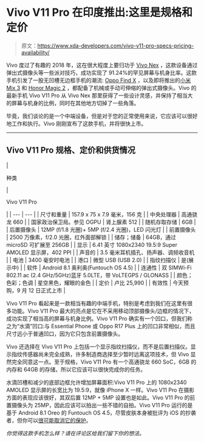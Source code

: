 # Vivo V11 Pro 在印度推出:这里是规格和定价

> 原文：<https://www.xda-developers.com/vivo-v11-pro-specs-pricing-availability/>

Vivo 度过了有趣的 2018 年，这在很大程度上要归功于 [Vivo Nex](https://www.xda-developers.com/vivo-nex-india-launch/) ，这款设备通过弹出式摄像头等一些派对技巧，成功实现了 91.24%的罕见屏幕与机身比率。这款手机引发了一股无凹槽无边框手机的潮流: [Oppo Find X](https://www.xda-developers.com/oppo-find-x-india-launch-qeexo-earsense-dirac-audio/) ，以及即将推出的[小米 Mix 3](https://www.xda-developers.com/xiaomi-mi-mix-3-bezel-less-pop-up-camera/) 和 [Honor Magic 2](https://www.xda-developers.com/honor-magic-2-honor-play-launch/) ，都配备了机械或手动可伸缩的弹出式摄像头。Vivo 的最新手机 Vivo V11 Pro 从 Vivo Nex 那里获得了一些设计灵感，并保持了相当大的屏幕与机身的比例，同时在其他地方切掉了一些角落。

毕竟，我们谈论的是一个中端设备，但是对于您的正常使用来说，它应该可以很好地工作和执行。Vivo 刚刚宣布了这款手机，并将很快上市。

* * *

## Vivo V11 Pro 规格、定价和供货情况

| 

种类

 | 

Vivo V11 Pro

 |
| --- | --- |
| 尺寸和重量 | 157.9 x 75 x 7.9 毫米，156 克 |
| 中央处理器 | 高通骁龙 660 |
| 国家政治保卫局。参见 OGPU | 肾上腺素 512 |
| 随机存取存储 | 6GB |
| 后置摄像头 | 12MP (f/1.8 光圈)+ 5MP (f/2.4 光圈)，LED 闪光灯 |
| 前置摄像头 | 2500 万像素，f/2.0 光圈，红外面部解锁 |
| 储存；储备 | 64GB，通过 microSD 可扩展至 256GB |
| 显示 | 6.41 英寸 1080x2340 19.5:9 Super AMOLED 显示屏，402 PPI |
| 声音的 | 3.5 毫米耳机插孔、扬声器、调频收音机 |
| 电池 | 3400 毫安时电池 |
| 港口 | 微型 USB (USB 2.0) |
| 指纹扫描仪 | 是(展示中) |
| 软件 | Android 8.1 奥利奥(Funtouch OS 4.5) |
| 连通性 | 双 SIMWi-Fi 802.11 ac (2.4 GHz/5GHz)蓝牙 5.0LTE，带 VoLTEGPS / GLONASS |
| 颜色；色彩；色调 | 星空黑色，耀眼的金色 |
| 定价 | 卢比 25,990 |
| 有效性 | 今天预购，9 月 12 日正式上市 |

Vivo V11 Pro 看起来是一款相当有趣的中端手机，特别是考虑到我们在这里有很多功能。Vivo V11 Pro 最大的亮点是它在不采用移动顶部摄像头/边框的情况下，成功实现了相当高的屏幕与机身比例。Vivo V11 Pro 确实有一个凹口，但我们称之为“水滴”凹口:与 Essential Phone 或 Oppo R17 Plus 上的凹口非常相似，而且尺寸远小于普通凹口，因为它只包含前置摄像头。

Vivo 还选择在 Vivo V11 Pro 上包括一个显示指纹扫描仪，而不是后置扫描仪。显示指纹传感器尚未完全成熟，许多制造商选择至少暂时远离这项技术，但 Vivo 显然完全同意这一点。至于规格，Vivo V11 Pro 有一个高通骁龙 660 SoC，6GB 的内存和 64GB 的存储，所以它应该可以很快完成你的任务。

水滴凹槽和减少的底部边框允许增加屏幕面积:Vivo V11 Pro 上的 1080x2340 AMOLED 显示屏的长宽比为 19.5:9，就像 iPhone X 一样。Vivo V11 Pro 在摄影方面的表现应该很好，其双后置 12MP + 5MP 设置也是如此。Vivo V11 Pro 的前置摄像头为 25MP，因此应该可以拍出一些不错的自拍。Vivo V11 Pro 运行的是基于 Android 8.1 Oreo 的 Funtouch OS 4.5，尽管皮肤本身被批评为 iOS 的抄袭者，但你可以[很可能取消它的保护](https://www.xda-developers.com/uninstall-carrier-oem-bloatware-without-root-access/)。

*你觉得这款手机怎么样？请在评论区给我们留下你的想法。*